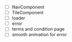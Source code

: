 * [ ]  NavComponent
* [ ]  TileComponent
* [ ]  loader
* [ ]  error
* [ ]  terms and condition page
* [ ]  smooth animation for error

